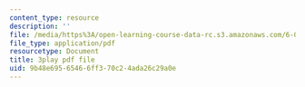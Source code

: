 ```yaml
---
content_type: resource
description: ''
file: /media/https%3A/open-learning-course-data-rc.s3.amazonaws.com/6-00sc-introduction-to-computer-science-and-programming-spring-2011/9b48e69565466ff370c24ada26c29a0e_Fixc8hVo_cY.pdf
file_type: application/pdf
resourcetype: Document
title: 3play pdf file
uid: 9b48e695-6546-6ff3-70c2-4ada26c29a0e
---
```

